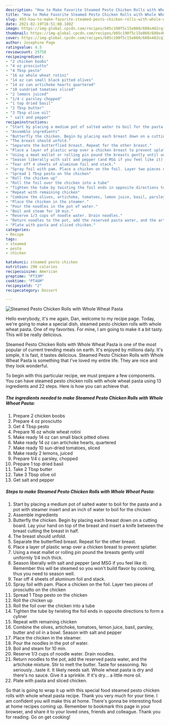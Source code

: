 ```yaml
---
description: "How to Make Favorite Steamed Pesto Chicken Rolls with Whole Wheat Pasta"
title: "How to Make Favorite Steamed Pesto Chicken Rolls with Whole Wheat Pasta"
slug: 493-how-to-make-favorite-steamed-pesto-chicken-rolls-with-whole-wheat-pasta
date: 2021-02-19T16:51:08.180Z
image: https://img-global.cpcdn.com/recipes/b05c190f5c15e860/680x482cq70/steamed-pesto-chicken-rolls-with-whole-wheat-pasta-recipe-main-photo.jpg
thumbnail: https://img-global.cpcdn.com/recipes/b05c190f5c15e860/680x482cq70/steamed-pesto-chicken-rolls-with-whole-wheat-pasta-recipe-main-photo.jpg
cover: https://img-global.cpcdn.com/recipes/b05c190f5c15e860/680x482cq70/steamed-pesto-chicken-rolls-with-whole-wheat-pasta-recipe-main-photo.jpg
author: Josephine Page
ratingvalue: 4.5
reviewcount: 25758
recipeingredient:
- "2 chicken boobs"
- "4 oz prosciutto"
- "4 Tbsp pesto"
- "16 oz whole wheat rotini"
- "14 oz can small black pitted olives"
- "14 oz can artichoke hearts quartered"
- "10 sundried tomatoes sliced"
- "2 lemons juiced"
- "1/4 c parsley chopped"
- "1 top dried basil"
- "2 Tbsp butter"
- "3 Tbsp olive oil"
- " salt and pepper"
recipeinstructions:
- "Start by placing a medium pot of salted water to boil for the pasta and a pot with steamer insert and an inch of water to boil for the chicken"
- "Assemble ingredients"
- "Butterfly the chicken. Begin by placing each breast down on a cutting board. Lay your hand on top of the breast and insert a knife between the breast cutting the breast in half."
- "The breast should unfold."
- "Separate the butterflied breast. Repeat for the other breast."
- "Place a layer of plastic wrap over a chicken breast to prevent splatter."
- "Using a meat mallet or rolling pin pound the breasts gently until uniformly 1/4 inch thick."
- "Season liberally with salt and pepper (and MSG if you feel like it). Remember this will be steamed so you won&#39;t build flavor by cooking, thus you need to season well."
- "Tear off 4 sheets of aluminum foil and stack."
- "Spray foil with pam. Place a chicken on the foil. Layer two pieces of prosciutto on the chicken"
- "Spread 1 Tbsp pesto on the chicken"
- "Roll the chicken up"
- "Roll the foil over the chicken into a tube"
- "Tighten the tube by twisting the foil ends in opposite directions to form a cyliner"
- "Repeat with remaining chicken"
- "Combine the olives, artichoke, tomatoes, lemon juice, basil, parsley, butter and oil in a bowl. Season with salt and pepper"
- "Place the chicken in the steamer."
- "Pour the noodles in the pot of water."
- "Boil and steam for 10 min."
- "Reserve 1/3 cups of noodle water. Drain noodles."
- "Return noodles to the pot, add the reserved pasta water, and the artichoke mixture. Stir to melt the butter. Taste for seasoning. No seriously...taste it. It likely needs salt. Whole wheat pasta is dry and there&#39;s no sauce. Give it a sprinkle. If it&#39;s dry... a little more oil."
- "Plate with pasta and sliced chicken."
categories:
- Recipe
tags:
- steamed
- pesto
- chicken

katakunci: steamed pesto chicken 
nutrition: 290 calories
recipecuisine: American
preptime: "PT33M"
cooktime: "PT46M"
recipeyield: "2"
recipecategory: Dessert

---
```



![Steamed Pesto Chicken Rolls with Whole Wheat Pasta](https://img-global.cpcdn.com/recipes/b05c190f5c15e860/680x482cq70/steamed-pesto-chicken-rolls-with-whole-wheat-pasta-recipe-main-photo.jpg)

Hello everybody, it's me again, Dan, welcome to my recipe page. Today, we're going to make a special dish, steamed pesto chicken rolls with whole wheat pasta. One of my favorites. For mine, I am going to make it a bit tasty. This will be really delicious.



Steamed Pesto Chicken Rolls with Whole Wheat Pasta is one of the most popular of current trending meals on earth. It's enjoyed by millions daily. It's simple, it is fast, it tastes delicious. Steamed Pesto Chicken Rolls with Whole Wheat Pasta is something that I've loved my entire life. They are nice and they look wonderful.


To begin with this particular recipe, we must prepare a few components. You can have steamed pesto chicken rolls with whole wheat pasta using 13 ingredients and 22 steps. Here is how you can achieve that.

<!--inarticleads1-->

##### The ingredients needed to make Steamed Pesto Chicken Rolls with Whole Wheat Pasta:

1. Prepare 2 chicken boobs
1. Prepare 4 oz prosciutto
1. Get 4 Tbsp pesto
1. Prepare 16 oz whole wheat rotini
1. Make ready 14 oz can small black pitted olives
1. Make ready 14 oz can artichoke hearts, quartered
1. Make ready 10 sun-dried tomatoes, sliced
1. Make ready 2 lemons, juiced
1. Prepare 1/4 c parsley, chopped
1. Prepare 1 top dried basil
1. Take 2 Tbsp butter
1. Take 3 Tbsp olive oil
1. Get  salt and pepper




<!--inarticleads2-->

##### Steps to make Steamed Pesto Chicken Rolls with Whole Wheat Pasta:

1. Start by placing a medium pot of salted water to boil for the pasta and a pot with steamer insert and an inch of water to boil for the chicken
1. Assemble ingredients
1. Butterfly the chicken. Begin by placing each breast down on a cutting board. Lay your hand on top of the breast and insert a knife between the breast cutting the breast in half.
1. The breast should unfold.
1. Separate the butterflied breast. Repeat for the other breast.
1. Place a layer of plastic wrap over a chicken breast to prevent splatter.
1. Using a meat mallet or rolling pin pound the breasts gently until uniformly 1/4 inch thick.
1. Season liberally with salt and pepper (and MSG if you feel like it). Remember this will be steamed so you won&#39;t build flavor by cooking, thus you need to season well.
1. Tear off 4 sheets of aluminum foil and stack.
1. Spray foil with pam. Place a chicken on the foil. Layer two pieces of prosciutto on the chicken
1. Spread 1 Tbsp pesto on the chicken
1. Roll the chicken up
1. Roll the foil over the chicken into a tube
1. Tighten the tube by twisting the foil ends in opposite directions to form a cyliner
1. Repeat with remaining chicken
1. Combine the olives, artichoke, tomatoes, lemon juice, basil, parsley, butter and oil in a bowl. Season with salt and pepper
1. Place the chicken in the steamer.
1. Pour the noodles in the pot of water.
1. Boil and steam for 10 min.
1. Reserve 1/3 cups of noodle water. Drain noodles.
1. Return noodles to the pot, add the reserved pasta water, and the artichoke mixture. Stir to melt the butter. Taste for seasoning. No seriously...taste it. It likely needs salt. Whole wheat pasta is dry and there&#39;s no sauce. Give it a sprinkle. If it&#39;s dry... a little more oil.
1. Plate with pasta and sliced chicken.




So that is going to wrap it up with this special food steamed pesto chicken rolls with whole wheat pasta recipe. Thank you very much for your time. I am confident you will make this at home. There's gonna be interesting food at home recipes coming up. Remember to bookmark this page in your browser, and share it to your loved ones, friends and colleague. Thank you for reading. Go on get cooking!
